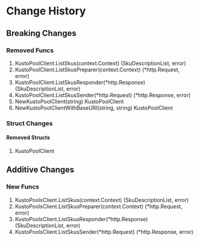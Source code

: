 # Change History

## Breaking Changes

### Removed Funcs

1. KustoPoolClient.ListSkus(context.Context) (SkuDescriptionList, error)
1. KustoPoolClient.ListSkusPreparer(context.Context) (*http.Request, error)
1. KustoPoolClient.ListSkusResponder(*http.Response) (SkuDescriptionList, error)
1. KustoPoolClient.ListSkusSender(*http.Request) (*http.Response, error)
1. NewKustoPoolClient(string) KustoPoolClient
1. NewKustoPoolClientWithBaseURI(string, string) KustoPoolClient

### Struct Changes

#### Removed Structs

1. KustoPoolClient

## Additive Changes

### New Funcs

1. KustoPoolsClient.ListSkus(context.Context) (SkuDescriptionList, error)
1. KustoPoolsClient.ListSkusPreparer(context.Context) (*http.Request, error)
1. KustoPoolsClient.ListSkusResponder(*http.Response) (SkuDescriptionList, error)
1. KustoPoolsClient.ListSkusSender(*http.Request) (*http.Response, error)
